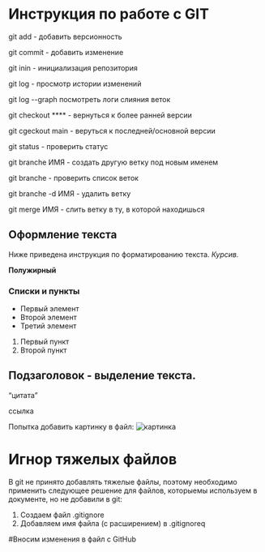 # Инструкция по работе с GIT 
git add - добавить версионность

git commit - добавить изменение

git inin - инициализация репозитория

git log - просмотр истории изменений

git log --graph посмотреть логи слияния веток

git checkout **** - вернуться к более ранней версии

git cgeckout main - веруться к последней/основной версии

git status - проверить статус

git branche ИМЯ - создать другую ветку под новым именем

git branche - проверить список веток

git branche -d ИМЯ - удалить ветку

git merge ИМЯ - слить ветку в ту, в которой находишься


## Оформление текста
Ниже приведена инструкция по форматированию текста.
*Курсив.*

**Полужирный**

### Списки и пункты
* Первый элемент
* Второй элемент
* Третий элемент

1. Первый пункт
2. Второй пункт 

## Подзаголовок - выделение текста.

<q>цитата

<a>ссылка


Попытка добавить картинку в файл:
![картинка](1.jpg)

# Игнор тяжелых файлов
В git не принято добавлять тяжелые файлы, поэтому необходимо применить следующее решение для файлов, которыемы используем в документе, но не добавили в git:

1. Создаем файл .gitignore
2. Добавляем имя файла (с расширением) в .gitignoreq

#Вносим изменения в файл с GitHub
